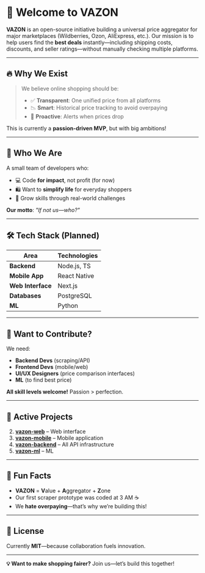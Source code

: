 # 🚀 Welcome to VAZON

**VAZON** is an open-source initiative building a universal price aggregator for major marketplaces (Wildberries, Ozon, AliExpress, etc.). Our mission is to help users find the **best deals** instantly—including shipping costs, discounts, and seller ratings—without manually checking multiple platforms.

---

## 🔥 Why We Exist
> We believe online shopping should be:
> - ✅ **Transparent**: One unified price from all platforms  
> - 📉 **Smart**: Historical price tracking to avoid overpaying  
> - 🔔 **Proactive**: Alerts when prices drop  

This is currently a **passion-driven MVP**, but with big ambitions!

---

## 👥 Who We Are
A small team of developers who:
- 💻 Code **for impact**, not profit (for now)  
- 🛍️ Want to **simplify life** for everyday shoppers  
- 🚀 Grow skills through real-world challenges  

**Our motto**: *"If not us—who?"*

---

## 🛠 Tech Stack (Planned)
| Area               | Technologies             |
|--------------------|--------------------------|
| **Backend**        | Node.js, TS              |
| **Mobile App**     | React Native             |
| **Web Interface**  | Next.js                  |
| **Databases**      | PostgreSQL               |
| **ML**             | Python                   |

---

## 🤝 Want to Contribute?
We need:
- **Backend Devs** (scraping/API)  
- **Frontend Devs** (mobile/web)  
- **UI/UX Designers** (price comparison interfaces)  
- **ML** (to find best price)  

**All skill levels welcome!** Passion > perfection.  

---

## 📌 Active Projects
2. **[vazon-web](https://github.com/VAZON/vazon-web)** – Web interface
3. **[vazon-mobile](https://github.com/VAZON/vazon-mobile)** – Mobile application  
4. **[vazon-backend](https://github.com/VAZON/vazon-backend)** – All API infrastructure
4. **[vazon-ml](https://github.com/VAZON/vazon-ml)** – ML

---

## 🍿 Fun Facts
- **VAZON** = **V**alue + **A**ggregator + **Z**one  
- Our first scraper prototype was coded at 3 AM ☕  
- We **hate overpaying**—that’s why we’re building this!  

---

## 📜 License
Currently **MIT**—because collaboration fuels innovation.  

---

**💡 Want to make shopping fairer?** Join us—let’s build this together!  

